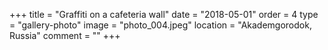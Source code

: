+++
title = "Graffiti on a cafeteria wall"
date = "2018-05-01"
order = 4
type = "gallery-photo"
image = "photo_004.jpeg"
location = "Akademgorodok, Russia"
comment = ""
+++